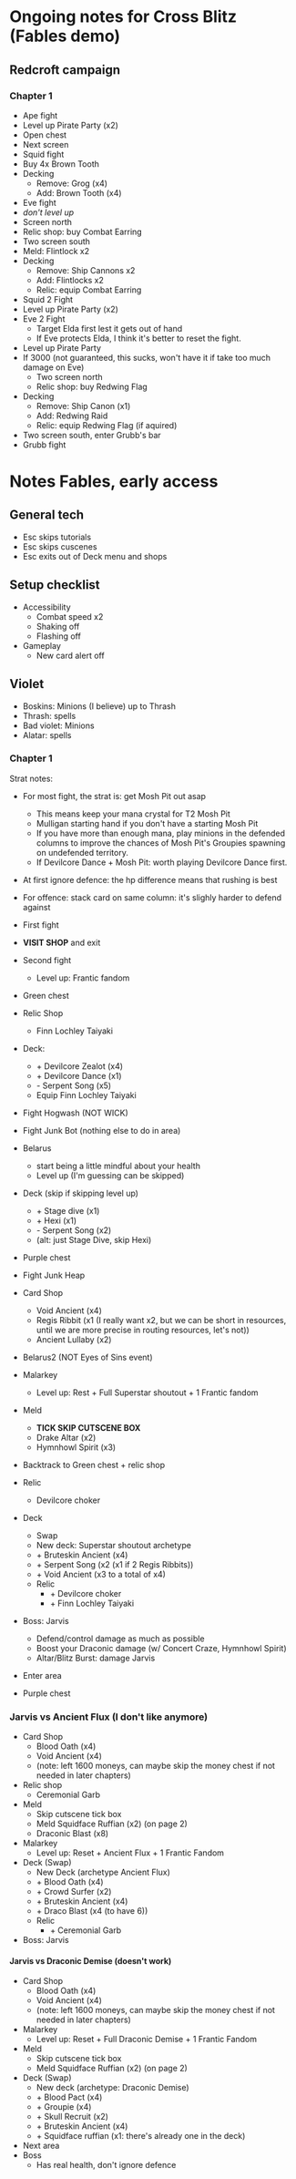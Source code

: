 # Ongoing notes for Cross Blitz (Fables demo)

## Redcroft campaign

### Chapter 1

- Ape fight
- Level up Pirate Party (x2)
- Open chest
- Next screen
- Squid fight
- Buy 4x Brown Tooth
- Decking
  - Remove: Grog (x4)
  - Add: Brown Tooth (x4)
- Eve fight
- *don't level up*
- Screen north
- Relic shop: buy Combat Earring
- Two screen south
- Meld: Flintlock x2
- Decking
  - Remove: Ship Cannons x2
  - Add: Flintlocks x2
  - Relic: equip Combat Earring
- Squid 2 Fight
- Level up Pirate Party (x2)
- Eve 2 Fight
  - Target Elda first lest it gets out of hand
  - If Eve protects Elda, I think it's better to reset the fight.
- Level up Pirate Party
- If 3000 (not guaranteed, this sucks, won't have it if take too much
  damage on Eve)
  - Two screen north
  - Relic shop: buy Redwing Flag
- Decking
  - Remove: Ship Canon (x1)
  - Add: Redwing Raid
  - Relic: equip Redwing Flag (if aquired)
- Two screen south, enter Grubb's bar
- Grubb fight

# Notes Fables, early access

## General tech

- Esc skips tutorials
- Esc skips cuscenes
- Esc exits out of Deck menu and shops

## Setup checklist

- Accessibility
  - Combat speed x2
  - Shaking off
  - Flashing off
- Gameplay
  - New card alert off

## Violet

- Boskins: Minions (I believe) up to Thrash
- Thrash: spells
- Bad violet: Minions
- Alatar: spells

### Chapter 1

Strat notes:
- For most fight, the strat is: get Mosh Pit out asap
  - This means keep your mana crystal for T2 Mosh Pit
  - Mulligan starting hand if you don't have a starting Mosh Pit
  - If you have more than enough mana, play minions in the defended
    columns to improve the chances of Mosh Pit's Groupies spawning on
    undefended territory.
  - If Devilcore Dance + Mosh Pit: worth playing Devilcore Dance
    first.
- At first ignore defence: the hp difference means that rushing is
  best
- For offence: stack card on same column: it's slighly harder to
  defend against

- First fight
- **VISIT SHOP** and exit
- Second fight
  - Level up: Frantic fandom
- Green chest
- Relic Shop
  - Finn Lochley Taiyaki
- Deck:
  - \+ Devilcore Zealot (x4)
  - \+ Devilcore Dance (x1)
  - \- Serpent Song (x5)
  - Equip Finn Lochley Taiyaki
- Fight Hogwash (NOT WICK)
- Fight Junk Bot (nothing else to do in area)
- Belarus
  - start being a little mindful about your health
  - Level up (I'm guessing can be skipped)
- Deck (skip if skipping level up)
  - \+ Stage dive (x1)
  - \+ Hexi (x1)
  - \- Serpent Song (x2)
  - (alt: just Stage Dive, skip Hexi)
- Purple chest
- Fight Junk Heap
- Card Shop
  - Void Ancient (x4)
  - Regis Ribbit (x1 (I really want x2, but we can be short in
    resources, until we are more precise in routing resources, let's not))
  - Ancient Lullaby (x2)
- Belarus2 (NOT Eyes of Sins event)
- Malarkey
  - Level up: Rest + Full Superstar shoutout + 1 Frantic fandom
- Meld
  - **TICK SKIP CUTSCENE BOX**
  - Drake Altar (x2)
  - Hymnhowl Spirit (x3)
- Backtrack to Green chest + relic shop
- Relic
  - Devilcore choker
- Deck
  - Swap
  - New deck: Superstar shoutout archetype
  - \+ Bruteskin Ancient (x4)
  - \+ Serpent Song (x2 (x1 if 2 Regis Ribbits))
  - \+ Void Ancient (x3 to a total of x4)
  - Relic
    - \+ Devilcore choker
    - \+ Finn Lochley Taiyaki
- Boss: Jarvis
  - Defend/control damage as much as possible
  - Boost your Draconic damage (w/ Concert Craze, Hymnhowl Spirit)
  - Altar/Blitz Burst: damage Jarvis
- Enter area
- Purple chest

### Jarvis vs Ancient Flux (I don't like anymore)

- Card Shop
  - Blood Oath (x4)
  - Void Ancient (x4)
  - (note: left 1600 moneys, can maybe skip the money chest if not
    needed in later chapters)
- Relic shop
  - Ceremonial Garb
- Meld
  - Skip cutscene tick box
  - Meld Squidface Ruffian (x2) (on page 2)
  - Draconic Blast (x8)
- Malarkey
  - Level up: Reset + Ancient Flux + 1 Frantic Fandom
- Deck (Swap)
  - New Deck (archetype Ancient Flux)
  - \+ Blood Oath (x4)
  - \+ Crowd Surfer (x2)
  - \+ Bruteskin Ancient (x4)
  - \+ Draco Blast (x4 (to have 6))
  - Relic
    - \+ Ceremonial Garb
- Boss: Jarvis

#### Jarvis vs Draconic Demise (doesn't work)

- Card Shop
  - Blood Oath (x4)
  - Void Ancient (x4)
  - (note: left 1600 moneys, can maybe skip the money chest if not
    needed in later chapters)
- Malarkey
  - Level up: Reset + Full Draconic Demise + 1 Frantic Fandom
- Meld
  - Skip cutscene tick box
  - Meld Squidface Ruffian (x2) (on page 2)
- Deck (Swap)
  - New deck (archetype: Draconic Demise)
  - \+ Blood Pact (x4)
  - \+ Groupie (x4)
  - \+ Skull Recruit (x2)
  - \+ Bruteskin Ancient (x4)
  - \+ Squidface ruffian (x1: there's already one in the deck)
- Next area
- Boss
  - Has real health, don't ignore defence
